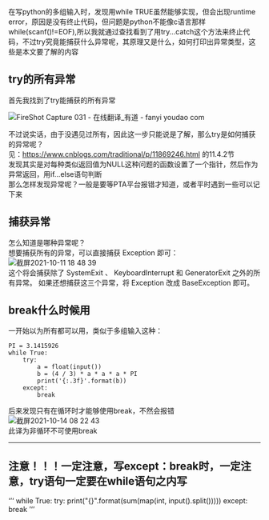 
在写python的多组输入时，发现用while TRUE虽然能够实现，但会出现runtime error，原因是没有终止代码，但问题是python不能像c语言那样while(scanf()!=EOF),所以我就通过查找看到了用try...catch这个方法来终止代码，不过try究竟能捕获什么异常呢，其原理又是什么，如何打印出异常类型，这些是本文要了解的内容</br>
## try的所有异常
首先我找到了try能捕获的所有异常</br>

![FireShot Capture 031 - 在线翻译_有道 - fanyi youdao com](https://user-images.githubusercontent.com/74129445/136764389-02c379ed-83ce-4bab-9efa-db1d7e920041.png)</br>

不过说实话，由于没遇见过所有，因此这一步只能说是了解，那么try是如何捕获的异常呢？</br>
见：https://www.cnblogs.com/traditional/p/11869246.html 的11.4.2节</br>
发现其实是对每种类似返回值为NULL这种问题的函数设置了一个指针，然后作为异常返回，用if...else语句判断</br>
那么怎样发现异常呢？一般是要等PTA平台报错才知道，或者平时遇到一些可以记下来</br>

## 捕获异常
怎么知道是哪种异常呢？</br>
想要捕获所有的异常，可以直接捕获 Exception 即可：</br>
![截屏2021-10-11 18 48 39](https://user-images.githubusercontent.com/74129445/136778145-19ac017e-976f-4cd6-a61b-0c05ca07e55b.png)</br>
这个将会捕获除了 SystemExit 、 KeyboardInterrupt 和 GeneratorExit 之外的所有异常。 如果还想捕获这三个异常，将 Exception 改成 BaseException 即可。</br>

## break什么时候用

一开始以为所有都可以用，类似于多组输入这种：</br>
```
PI = 3.1415926
while True:
    try:
        a = float(input())
        b = (4 / 3) * a * a * a * PI
        print('{:.3f}'.format(b))
    except:
        break
```
后来发现只有在循环时才能够使用break，不然会报错</br>
![截屏2021-10-14 08 22 43](https://user-images.githubusercontent.com/74129445/137230294-b9db5a1e-eba6-4618-8213-cd5b86d2c06e.png)</br>
此译为非循环不可使用break

---

## 注意！！！一定注意，写except：break时，一定注意，try语句一定要在while语句之内写

‘’‘
while True:
    try:
        print("{}".format(sum(map(int, input().split()))))
    except:
        break
’‘’
